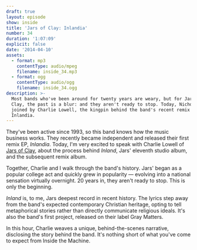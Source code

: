 ```yaml
---
draft: true
layout: episode
show: inside
title: 'Jars of Clay: Inlandia'
number: 34
duration: '1:07:09'
explicit: false
date: '2014-04-10'
assets:
  - format: mp3
    contentType: audio/mpeg
    filename: inside_34.mp3
  - format: ogg
    contentType: audio/ogg
    filename: inside_34.ogg
description: >-
  Most bands who've been around for twenty years are weary, but for Jars of
  Clay, the past is a blur: and they aren't ready to stop. Today, Nicholas is
  joined by Charlie Lowell, the kingpin behind the band's recent remix EP,
  Inlandia.
---
```

They've been active since 1993, so this band knows how the music business works. They recently became independent and released their first remix EP, *Inlandia*. Today, I'm very excited to speak with Charlie Lowell of [Jars of Clay](http://www.jarsofclay.com), about the process behind *Inland*, Jars' eleventh studio album, and the subsequent remix album.

Together, Charlie and I walk through the band's history. Jars' began as a popular college act and quickly grew in popularity &mdash; evolving into a national sensation virtually overnight. 20 years in, they aren't ready to stop. This is only the beginning.

*Inland* is, to me, Jars deepest record in recent history. The lyrics step away from the band's expected contemporary Christian heritage, opting to tell metaphorical stories rather than directly communicate religious ideals. It's also the band's first project, released on their label Gray Matters.

In this hour, Charlie weaves a unique, behind-the-scenes narrative, disclosing the story behind the band. It's nothing short of what you've come to expect from Inside the Machine.